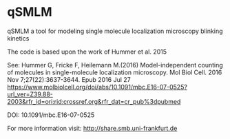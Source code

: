 # qSMLM
qSMLM a tool for modeling single molecule localization microscopy blinking kinetics

The code is based upon the work of Hummer et al. 2015

See: Hummer G, Fricke F, Heilemann M.(2016) Model-independent counting of molecules in single-molecule localization microscopy. Mol Biol Cell. 2016 Nov 7;27(22):3637-3644. Epub 2016 Jul 27
https://www.molbiolcell.org/doi/abs/10.1091/mbc.E16-07-0525?url_ver=Z39.88-2003&rfr_id=ori:rid:crossref.org&rfr_dat=cr_pub%3dpubmed

DOI: 10.1091/mbc.E16-07-0525

For more information visit: http://share.smb.uni-frankfurt.de
